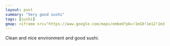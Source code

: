 ```yaml
---
layout: post
summary: "Very good sushi"
tags: [sushi]
gmap: <iframe src="https://www.google.com/maps/embed?pb=!1m18!1m12!1m3!1d3909.0360206753385!2d104.92083691234107!3d11.549273844412404!2m3!1f0!2f0!3f0!3m2!1i1024!2i768!4f13.1!3m3!1m2!1s0x3109512561924e9b%3A0x3b62f73930b8dd69!2sSushi%20Chef!5e0!3m2!1sen!2skh!4v1720512465129!5m2!1sen!2skh" width="600" height="450" style="border:0;" allowfullscreen="" loading="lazy" referrerpolicy="no-referrer-when-downgrade"></iframe>
---
```


Clean and nice environment and good sushi.
